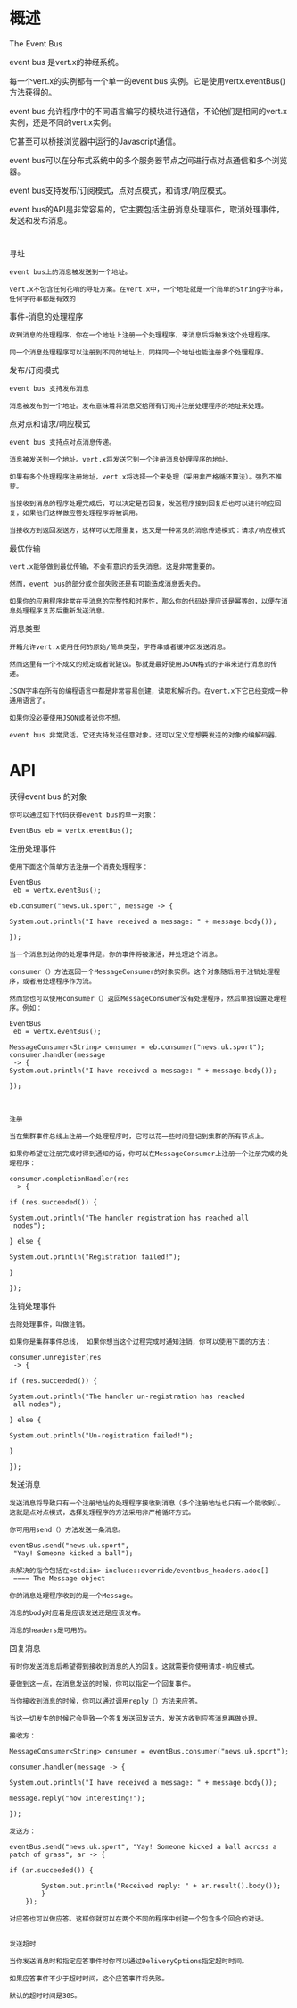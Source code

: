 



# 概述

The Event Bus

event bus 是vert.x的神经系统。

每一个vert.x的实例都有一个单一的event bus 实例。它是使用vertx.eventBus()方法获得的。

event bus 允许程序中的不同语言编写的模块进行通信，不论他们是相同的vert.x实例，还是不同的vert.x实例。

它甚至可以桥接浏览器中运行的Javascript通信。

event bus可以在分布式系统中的多个服务器节点之间进行点对点通信和多个浏览器。

event bus支持发布/订阅模式，点对点模式，和请求/响应模式。

event bus的API是非常容易的，它主要包括注册消息处理事件，取消处理事件，发送和发布消息。




# 

寻址

    event bus上的消息被发送到一个地址。
    
    vert.x不包含任何花哨的寻址方案。在vert.x中，一个地址就是一个简单的String字符串，任何字符串都是有效的
    


事件-消息的处理程序

    收到消息的处理程序，你在一个地址上注册一个处理程序，来消息后将触发这个处理程序。
    
    同一个消息处理程序可以注册到不同的地址上，同样同一个地址也能注册多个处理程序。
    
    
    
发布/订阅模式

    event bus 支持发布消息
    
    消息被发布到一个地址。发布意味着将消息交给所有订阅并注册处理程序的地址来处理。
    

点对点和请求/响应模式

    event bus 支持点对点消息传递。
    
    消息被发送到一个地址。vert.x将发送它到一个注册消息处理程序的地址。
    
    如果有多个处理程序注册地址，vert.x将选择一个来处理（采用非严格循环算法）。强烈不推荐。
    
    当接收到消息的程序处理完成后，可以决定是否回复，发送程序接到回复后也可以进行响应回复，如果他们这样做应答处理程序将被调用。
    
    当接收方到返回发送方，这样可以无限重复，这又是一种常见的消息传递模式：请求/响应模式
    
最优传输

    vert.x能够做到最优传输，不会有意识的丢失消息。这是非常重要的。
    
    然而，event bus的部分或全部失败还是有可能造成消息丢失的。
    
    如果你的应用程序非常在乎消息的完整性和时序性，那么你的代码处理应该是幂等的，以便在消息处理程序复苏后重新发送消息。
    
消息类型

    开箱允许vert.x使用任何的原始/简单类型，字符串或者缓冲区发送消息。
    
    然而这里有一个不成文的规定或者说建议。那就是最好使用JSON格式的子串来进行消息的传递。
    
    JSON字串在所有的编程语言中都是非常容易创建，读取和解析的。在vert.x下它已经变成一种通用语言了。
    
    如果你没必要使用JSON或者说你不想。
    
    event bus 非常灵活。它还支持发送任意对象。还可以定义您想要发送的对象的编解码器。    
   
        
# API 
   
    
获得event bus 的对象

    你可以通过如下代码获得event bus的单一对象：
    
    EventBus eb = vertx.eventBus();

注册处理事件

    使用下面这个简单方法注册一个消费处理程序：
    
    EventBus
     eb = vertx.eventBus();
    
    eb.consumer("news.uk.sport", message -> {
    
    System.out.println("I have received a message: " + message.body());
    
    });
    
    当一个消息到达你的处理事件是。你的事件将被激活，并处理这个消息。
    
    consumer（）方法返回一个MessageConsumer的对象实例。这个对象随后用于注销处理程序，或者用处理程序作为流。
    
    然而您也可以使用consumer（）返回MessageConsumer没有处理程序，然后单独设置处理程序。例如：
    
    EventBus
     eb = vertx.eventBus();
    
    MessageConsumer<String> consumer = eb.consumer("news.uk.sport");
    consumer.handler(message
     -> {
    System.out.println("I have received a message: " + message.body());
    
    });
    
    
    
    注册
    
    当在集群事件总线上注册一个处理程序时，它可以花一些时间登记到集群的所有节点上。
    
    如果你希望在注册完成时得到通知的话，你可以在MessageConsumer上注册一个注册完成的处理程序：
    
    consumer.completionHandler(res
     -> {
    
    if (res.succeeded()) {
    
    System.out.println("The handler registration has reached all
     nodes");
    
    } else {
    
    System.out.println("Registration failed!");
    
    }
    
    });


 
注销处理事件

    去除处理事件，叫做注销。
    
    如果你是集群事件总线， 如果你想当这个过程完成时通知注销，你可以使用下面的方法：
    
    consumer.unregister(res
     -> {
    
    if (res.succeeded()) {
    
    System.out.println("The handler un-registration has reached
     all nodes");
    
    } else {
    
    System.out.println("Un-registration failed!");
    
    }
    
    });
    
    
发送消息

    发送消息将导致只有一个注册地址的处理程序接收到消息（多个注册地址也只有一个能收到）。这就是点对点模式，选择处理程序的方法采用非严格循环方式。
    
    你可用用send（）方法发送一条消息。
    
    eventBus.send("news.uk.sport",
     "Yay! Someone kicked a ball");
    
    未解决的指令包括在<stdiin>-include::override/eventbus_headers.adoc[]
     ==== The Message object
    
    你的消息处理程序收到的是一个Message。
    
    消息的body对应着是应该发送还是应该发布。
    
    消息的headers是可用的。


回复消息
    
    有时你发送消息后希望得到接收到消息的人的回复。这就需要你使用请求-响应模式。
    
    要做到这一点，在消息发送的时候，你可以指定一个回复事件。
    
    当你接收到消息的时候，你可以通过调用reply（）方法来应答。
    
    当这一切发生的时候它会导致一个答复发送回发送方，发送方收到应答消息再做处理。
    
    接收方：
    
    MessageConsumer<String> consumer = eventBus.consumer("news.uk.sport");
    
    consumer.handler(message -> {
    
    System.out.println("I have received a message: " + message.body());
    
    message.reply("how interesting!");
    
    });
    
    发送方：
    
    eventBus.send("news.uk.sport", "Yay! Someone kicked a ball across a patch of grass", ar -> {
    
    if (ar.succeeded()) {
    
            System.out.println("Received reply: " + ar.result().body());
            }
        });
    
    对应答也可以做应答。这样你就可以在两个不同的程序中创建一个包含多个回合的对话。
        
        
    发送超时
    
    当你发送消息时和指定应答事件时你可以通过DeliveryOptions指定超时时间。
    
    如果应答事件不少于超时时间，这个应答事件将失败。
    
    默认的超时时间是30S。


 
 
 
